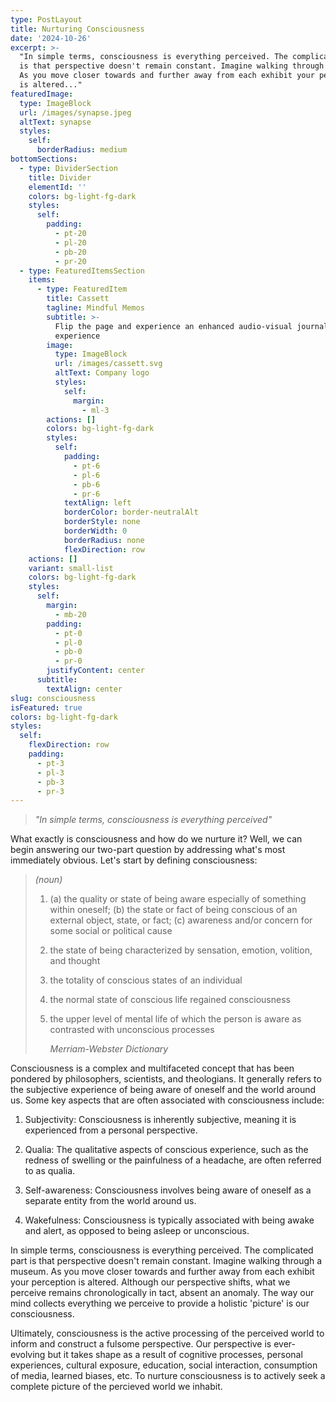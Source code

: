 ```yaml
---
type: PostLayout
title: Nurturing Consciousness
date: '2024-10-26'
excerpt: >-
  "In simple terms, consciousness is everything perceived. The complicated part
  is that perspective doesn't remain constant. Imagine walking through a museum.
  As you move closer towards and further away from each exhibit your perception
  is altered..."
featuredImage:
  type: ImageBlock
  url: /images/synapse.jpeg
  altText: synapse
  styles:
    self:
      borderRadius: medium
bottomSections:
  - type: DividerSection
    title: Divider
    elementId: ''
    colors: bg-light-fg-dark
    styles:
      self:
        padding:
          - pt-20
          - pl-20
          - pb-20
          - pr-20
  - type: FeaturedItemsSection
    items:
      - type: FeaturedItem
        title: Cassett
        tagline: Mindful Memos
        subtitle: >-
          Flip the page and experience an enhanced audio-visual journaling
          experience
        image:
          type: ImageBlock
          url: /images/cassett.svg
          altText: Company logo
          styles:
            self:
              margin:
                - ml-3
        actions: []
        colors: bg-light-fg-dark
        styles:
          self:
            padding:
              - pt-6
              - pl-6
              - pb-6
              - pr-6
            textAlign: left
            borderColor: border-neutralAlt
            borderStyle: none
            borderWidth: 0
            borderRadius: none
            flexDirection: row
    actions: []
    variant: small-list
    colors: bg-light-fg-dark
    styles:
      self:
        margin:
          - mb-20
        padding:
          - pt-0
          - pl-0
          - pb-0
          - pr-0
        justifyContent: center
      subtitle:
        textAlign: center
slug: consciousness
isFeatured: true
colors: bg-light-fg-dark
styles:
  self:
    flexDirection: row
    padding:
      - pt-3
      - pl-3
      - pb-3
      - pr-3
---
```

> *"In simple terms, consciousness is everything perceived"*

What exactly is consciousness and how do we nurture it? Well, we can begin answering our two-part question by addressing what's most immediately obvious. Let's start by defining consciousness:

> *(noun)*
>
> 1.  (a) the quality or state of being aware especially of something within oneself; (b) the state or fact of being conscious of an external object, state, or fact; (c) awareness and/or concern for some social or political cause
>
> 2.  the state of being characterized by sensation, emotion, volition, and thought
>
> 3.  the totality of conscious states of an individual
>
> 4.  the normal state of conscious life regained consciousness
>
> 5.  the upper level of mental life of which the person is aware as contrasted with unconscious processes
>
>     *Merriam-Webster Dictionary*

Consciousness is a complex and multifaceted concept that has been pondered by philosophers, scientists, and theologians. It generally refers to the subjective experience of being aware of oneself and the world around us. Some key aspects that are often associated with consciousness include:

1.  Subjectivity: Consciousness is inherently subjective, meaning it is experienced from a personal perspective.

2.  Qualia: The qualitative aspects of conscious experience, such as the redness of swelling or the painfulness of a headache, are often referred to as qualia.

3.  Self-awareness: Consciousness involves being aware of oneself as a separate entity from the world around us.

4.  Wakefulness: Consciousness is typically associated with being awake and alert, as opposed to being asleep or unconscious.

In simple terms, consciousness is everything perceived. The complicated part is that perspective doesn't remain constant. Imagine walking through a museum. As you move closer towards and further away from each exhibit your perception is altered. Although our perspective shifts, what we perceive remains chronologically in tact, absent an anomaly. The way our mind collects everything we perceive to provide a holistic 'picture' is our consciousness.

Ultimately, consciousness is the active processing of the perceived world to inform and construct a fulsome perspective. Our perspective is ever-evolving but it takes shape as a result of cognitive processes, personal experiences, cultural exposure, education, social interaction, consumption of media, learned biases, etc. To nurture consciousness is to actively seek a complete picture of the percieved world we inhabit.
